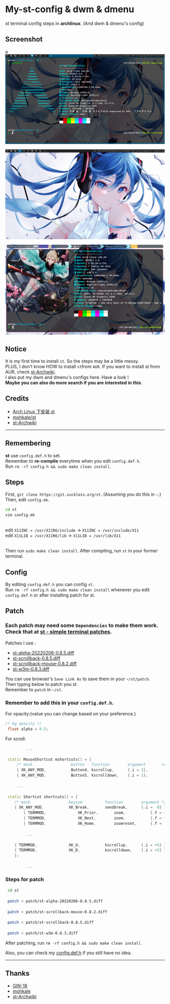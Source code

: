 # My-st-config & dwm & dmenu

st terminal config steps in **archlinux**. (And dwm & dmenu's config)


## Screenshot
a
![](/screenshot/st2.png)

![](/screenshot/dwm.png)

![](/screenshot/st.png)
## Notice 
It is my first time to install `st`. So the steps may be a little messy.
</br>PLUS, I don't know HOW to install `st`from `AUR`. If you want to install st from AUR, check [st-Archwiki](https://wiki.archlinux.org/title/st).
</br>I also put my dwm and dmenu's configs here. Have a look !
</br>**Maybe you can also do more search if you are interested in this**.


## Credits 
- [Arch Linux 下安装 st](https://blog.csdn.net/weixin_44335269/article/details/117848592)
- [mohkale/st](https://github.com/mohkale/st)
- [st-Archwiki](https://wiki.archlinux.org/title/st)
---

## Remembering

**st** use `config.def.h` to set. 
</br>Remember to **re-compile** everytime when you edit `config.def.h`.
</br>Run `rm -rf config.h && sudo make clean install`.

## Steps
First, `git clone https://git.suckless.org/st`.  (Assuming you do this in `~`.)
</br>Then, edit `config.mk`.

```sh
cd st
vim config.mk
```

</br>edit `X11INC = /usr/X11R6/include` → `X11INC = /usr/include/X11` 
</br>edit `X11LIB = /usr/X11R6/lib` → `X11LIB = /usr/lib/X11` 

</br>Then run `sudo make clean install`. After compiling, run `st` in your former terminal.

## Config

By editing `config.def.h` you can config `st`.
</br>Run `rm -rf config.h && sudo make clean install` whenever you edit `config.def.h` or after installing patch for st.

## Patch
### Each patch may need some `Dependencies` to make them work. Check that at [st - simple terminal patches](https://st.suckless.org/patches/). 

Patches I use :
- [st-alpha-20220206-0.8.5.diff](https://st.suckless.org/patches/alpha/st-alpha-20220206-0.8.5.diff)
- [st-scrollback-0.8.5.diff](https://st.suckless.org/patches/scrollback/st-scrollback-0.8.5.diff)
- [st-scrollback-mouse-0.8.2.diff](https://st.suckless.org/patches/scrollback/st-scrollback-mouse-0.8.2.diff)
- [st-w3m-0.8.3.diff](https://st.suckless.org/patches/w3m/st-w3m-0.8.3.diff)

You can use browser's `Save Link As` to save them in your `~/st/patch`.
</br>Then typing below to patch you st.
</br>Remember to `patch` in `~/st`.

### Remember to add this in your `config.def.h`.

For opacity:(value you can change based on your preference.)

```cpp
/* bg opacity */
 float alpha = 0.5;
```

For scroll: 

```cpp
         ...

 static MouseShortcut mshortcuts[] = {
	 /* mask                 button   function        argument       release */
	 { XK_ANY_MOD,           Button4, kscrollup,      {.i = 1},            0,       -1 },
	 { XK_ANY_MOD,           Button5, kscrolldown,    {.i = 1},            0,       -1 },

	 ...

 static Shortcut shortcuts[] = {
	/* mask                 keysym          function        argument */
	{ XK_ANY_MOD,           XK_Break,       sendbreak,      {.i =  0} },
        { TERMMOD,              XK_Prior,       zoom,           {.f = +1} },
        { TERMMOD,              XK_Next,        zoom,           {.f = -1} },
        { TERMMOD,              XK_Home,        zoomreset,      {.f =  0} },

         ... 
	
	{ TERMMOD,              XK_U,           kscrollup,      {.i = +5} },
	{ TERMMOD,              XK_D,           kscrolldown,    {.i = +5} },
	};

         ...
```

### Steps for patch

```sh
 cd st
 
 patch < patch/st-alpha-20220206-0.8.5.diff
 
 patch < patch/st-scrollback-mouse-0.8.2.diff
 
 patch < patch/st-scrollback-0.8.5.diff
 
 patch < patch/st-w3m-0.8.3.diff

```
After patching, run `rm -rf config.h && sudo make clean install`.

Also, you can check my [config.def.h](https://github.com/tkuwill/My-st-config/blob/main/config.def.h) if you still have no idea.



---
## Thanks

- [GIN-18](https://github.com/GIN-18)
- [mohkale](https://github.com/mohkale/st)
- [st-Archwiki](https://wiki.archlinux.org/title/st)
